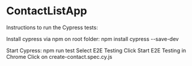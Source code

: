 # ContactListApp

Instructions to run the Cypress tests:

Install cypress via npm on root folder: npm install cypress --save-dev

Start Cypress: npm run test
Select E2E Testing
Click Start E2E Testing in Chrome
Click on create-contact.spec.cy.js
